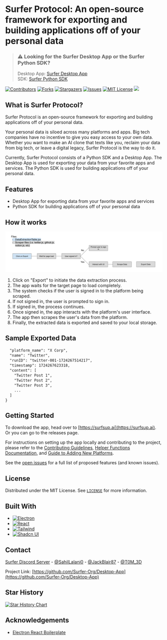 # Surfer Protocol: An open-source framework for exporting and building applications off of your personal data

> ### ⚠️ Looking for the Surfer Desktop App or the Surfer Python SDK? 
> Desktop App: [Surfer Desktop App](https://github.com/Surfer-Org/Protocol/blob/main/desktop/README.md)\
> SDK: [Surfer Python SDK](https://github.com/Surfer-Org/Protocol/blob/main/sdk/python/README.md)

[![Contributors][contributors-shield]][contributors-url]
[![Forks][forks-shield]][forks-url]
[![Stargazers][stars-shield]][stars-url]
[![Issues][issues-shield]][issues-url]
[![MIT License][license-shield]][license-url]
[![](https://dcbadge.vercel.app/api/server/5KQkWApkYC)](https://discord.gg/5KQkWApkYC)

## What is Surfer Protocol?

Surfer Protocol is an open-source framework for exporting and building applications off of your personal data.

Your personal data is siloed across many platforms and apps. Big tech companies have no incentive to give you easy access to your own data. Whether you want to make an AI clone that texts like you, reclaim your data from big tech, or leave a digital legacy, Surfer Protocol is the way to do it.

Currently, Surfer Protocol consists of a Python SDK and a Desktop App. The Desktop App is used for exporting your data from your favorite apps and services. The Python SDK is used for building applications off of your personal data.

## Features

- Desktop App for exporting data from your favorite apps and services
- Python SDK for building applications off of your personal data

## How it works

![Surfer Diagram](assets/SurferDiagram.png)

1. Click on "Export" to initiate the data extraction process.
2. The app waits for the target page to load completely.
3. The system checks if the user is signed in to the platform being scraped.
4. If not signed in, the user is prompted to sign in.
5. If signed in, the process continues.
6. Once signed in, the app interacts with the platform's user interface.
7. The app then scrapes the user's data from the platform.
8. Finally, the extracted data is exported and saved to your local storage.

## Sample Exported Data

```json{
  "platform_name": "X Corp",
  "name": "Twitter",
  "runID": "twitter-001-1724267514217",
  "timestamp": 1724267623318,
  "content": [
    "Twitter Post 1",
    "Twitter Post 2",
    "Twitter Post 3",
    ...
  ]
}
```

## Getting Started

To download the app, head over to [https://surfsup.ai](https://surfsup.ai). Or you can go to the releases page.

For instructions on setting up the app locally and contributing to the project, please refer to the [Contributing Guidelines](CONTRIBUTING.md), [Helper Functions Documentation](docs/HELPER_FUNCTIONS.md), and [Guide to Adding New Platforms](docs/ADD_PLATFORMS.md).

See the [open issues](https://github.com/Surfer-Org/Desktop-App/issues) for a full list of proposed features (and known issues).

## License

Distributed under the MIT License. See [`LICENSE`](https://github.com/Surfer-Org/Desktop-App/blob/main/LICENSE) for more information.

## Built With

* [![Electron][Electron.js]][Electron-url]
* [![React][React.js]][React-url]
* [![Tailwind][Tailwind.css]][Tailwind-url]
* [![Shadcn UI][Shadcn.ui]][Shadcn-url]

## Contact

[Surfer Discord Server](https://discord.gg/Tjg7pjcFNP) - [@SahilLalani0](https://x.com/SahilLalani0) - [@JackBlair87](https://x.com/JackBlair87) - [@T0M_3D](https://x.com/T0M_3D)

Project Link: [https://github.com/Surfer-Org/Desktop-App](https://github.com/Surfer-Org/Desktop-App)

## Star History

[![Star History Chart](https://api.star-history.com/svg?repos=Surfer-Org/Desktop-App&type=Date)](https://star-history.com/#Surfer-Org/Desktop-App&Date)

## Acknowledgements

- [Electron React Boilerplate](https://github.com/electron-react-boilerplate/electron-react-boilerplate)

[contributors-shield]: https://img.shields.io/github/contributors/Surfer-Org/Desktop-App.svg?style=for-the-badge
[contributors-url]: https://github.com/Surfer-Org/Desktop-App/graphs/contributors
[forks-shield]: https://img.shields.io/github/forks/Surfer-Org/Desktop-App.svg?style=for-the-badge
[forks-url]: https://github.com/Surfer-Org/Desktop-App/network/members
[stars-shield]: https://img.shields.io/github/stars/Surfer-Org/Desktop-App.svg?style=for-the-badge
[stars-url]: https://github.com/Surfer-Org/Desktop-App/stargazers
[issues-shield]: https://img.shields.io/github/issues/Surfer-Org/Desktop-App.svg?style=for-the-badge
[issues-url]: https://github.com/Surfer-Org/Desktop-App/issues
[license-shield]: https://img.shields.io/github/license/Surfer-Org/Desktop-App.svg?style=for-the-badge
[license-url]: https://github.com/Surfer-Org/Desktop-App/blob/master/LICENSE
[linkedin-shield]: https://img.shields.io/badge/-LinkedIn-black.svg?style=for-the-badge&logo=linkedin&colorB=555
[linkedin-url]: https://linkedin.com/in/cerebrus-maximus
[React.js]: https://img.shields.io/badge/React-20232A?style=for-the-badge&logo=react&logoColor=61DAFB
[React-url]: https://reactjs.org/
[Tailwind.css]: https://img.shields.io/badge/Tailwind_CSS-38B2AC?style=for-the-badge&logo=tailwind-css&logoColor=white
[Tailwind-url]: https://tailwindcss.com/
[Electron.js]: https://img.shields.io/badge/Electron-2B2E3A?style=for-the-badge&logo=electron&logoColor=9FEAF9
[Electron-url]: https://www.electronjs.org/
[Shadcn.ui]: https://img.shields.io/badge/Shadcn_UI-F05032?style=for-the-badge&logo=shadcn&logoColor=white
[Shadcn-url]: https://ui.shadcn.com/

